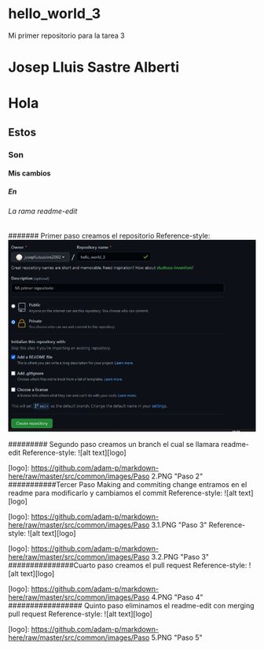 # hello_world_3
Mi primer repositorio para la tarea 3
# Josep Lluis Sastre Alberti
# Hola
## Estos 
### Son 
#### Mis cambios
##### En
###### La rama readme-edit
####### Primer paso creamos el repositorio
Reference-style: 
![Texto alternativo](https://raw.githubusercontent.com/joseplluissastre2002/hello_world_3/main/img/paso_1.PNG?token=GHSAT0AAAAAABRKDKVSLIYYA3WYSTGL6QHKYQA6MFQ "Paso 1")

######### Segundo paso creamos un branch el cual se llamara readme-edit
Reference-style: 
![alt text][logo]

[logo]: https://github.com/adam-p/markdown-here/raw/master/src/common/images/Paso 2.PNG "Paso 2"
###########Tercer Paso Making and commiting change entramos en el readme para modificarlo y cambiamos el commit
Reference-style: 
![alt text][logo]

[logo]: https://github.com/adam-p/markdown-here/raw/master/src/common/images/Paso 3.1.PNG "Paso 3"
Reference-style: 
![alt text][logo]

[logo]: https://github.com/adam-p/markdown-here/raw/master/src/common/images/Paso 3.2.PNG "Paso 3"
###############Cuarto paso creamos el pull request 
Reference-style: 
![alt text][logo]

[logo]: https://github.com/adam-p/markdown-here/raw/master/src/common/images/Paso 4.PNG "Paso 4"
################# Quinto paso eliminamos el readme-edit con merging pull request
Reference-style: 
![alt text][logo]

[logo]: https://github.com/adam-p/markdown-here/raw/master/src/common/images/Paso 5.PNG "Paso 5"
